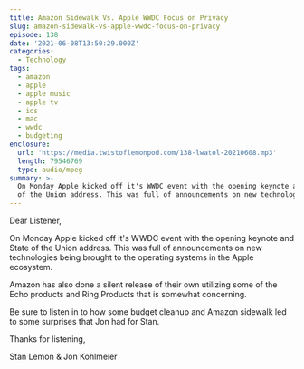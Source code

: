 ```yaml
---
title: Amazon Sidewalk Vs. Apple WWDC Focus on Privacy
slug: amazon-sidewalk-vs-apple-wwdc-focus-on-privacy
episode: 138
date: '2021-06-08T13:50:29.000Z'
categories:
  - Technology
tags:
  - amazon
  - apple
  - apple music
  - apple tv
  - ios
  - mac
  - wwdc
  - budgeting
enclosure:
  url: 'https://media.twistoflemonpod.com/138-lwatol-20210608.mp3'
  length: 79546769
  type: audio/mpeg
summary: >-
  On Monday Apple kicked off it's WWDC event with the opening keynote and State
  of the Union address. This was full of announcements on new technologies
---
```


Dear Listener,

On Monday Apple kicked off it's WWDC event with the opening keynote and State of the Union address. This was full of announcements on new technologies being brought to the operating systems in the Apple ecosystem.

Amazon has also done a silent release of their own utilizing some of the Echo products and Ring Products that is somewhat concerning.

Be sure to listen in to how some budget cleanup and Amazon sidewalk led to some surprises that Jon had for Stan.

Thanks for listening,

Stan Lemon & Jon Kohlmeier
